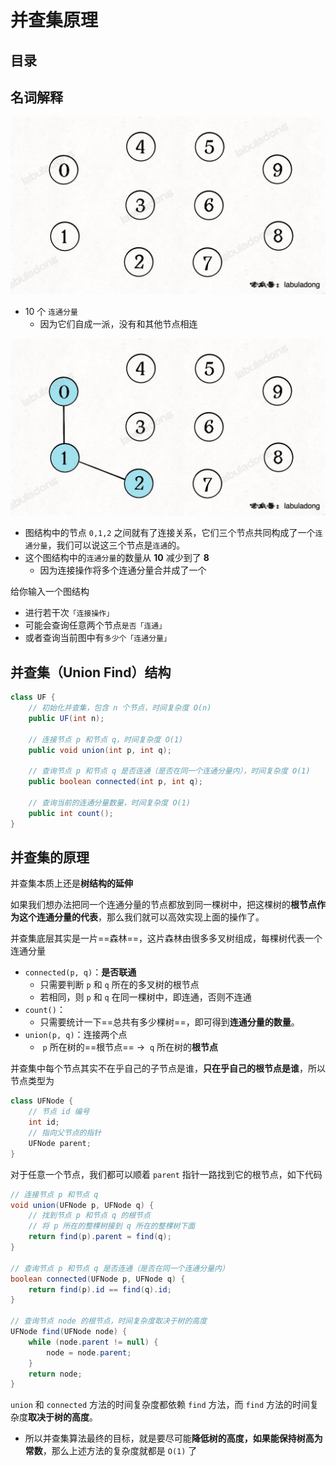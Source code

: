 
# 并查集原理



## 目录
<!-- toc -->
 ## 名词解释 

![图片&文件](./files/20241120-11.png)

- 10 个 `连通分量`
	- 因为它们自成一派，没有和其他节点相连

![图片&文件](./files/20241120-12.png)

- 图结构中的节点 `0,1,2` 之间就有了连接关系，它们三个节点共同构成了一个`连通分量`，我们可以说这三个节点是`连通`的。
- 这个图结构中的`连通分量`的数量从 **10** 减少到了 **8**
	- 因为连接操作将多个连通分量合并成了一个

给你输入一个图结构
- 进行若干次`「连接操作」`
- 可能会查询任意两个节点`是否「连通」`
- 或者查询当前图中有`多少个「连通分量」`


## 并查集（Union Find）结构

```java
class UF {
    // 初始化并查集，包含 n 个节点，时间复杂度 O(n)
    public UF(int n);

    // 连接节点 p 和节点 q，时间复杂度 O(1)
    public void union(int p, int q);

    // 查询节点 p 和节点 q 是否连通（是否在同一个连通分量内），时间复杂度 O(1)
    public boolean connected(int p, int q);

    // 查询当前的连通分量数量，时间复杂度 O(1)
    public int count();
}
```

## 并查集的原理

并查集本质上还是**树结构的延伸**

如果我们想办法把同一个连通分量的节点都放到同一棵树中，把这棵树的**根节点作为这个连通分量的代表**，那么我们就可以高效实现上面的操作了。

并查集底层其实是一片==森林==，这片森林由很多多叉树组成，每棵树代表一个连通分量
- `connected(p, q)`：**是否联通**
	- 只需要判断 `p` 和 `q` 所在的多叉树的根节点
	- 若相同，则 `p` 和 `q` 在同一棵树中，即连通，否则不连通
- `count()`：
	- 只需要统计一下==总共有多少棵树==，即可得到**连通分量的数量**。
- `union(p, q)`：连接两个点
	-  `p` 所在树的==根节点==  →    `q` 所在树的**根节点**



并查集中每个节点其实不在乎自己的子节点是谁，**只在乎自己的根节点是谁**，所以节点类型为

```java
class UFNode {
    // 节点 id 编号
    int id;
    // 指向父节点的指针
    UFNode parent;
}
```

对于任意一个节点，我们都可以顺着 `parent` 指针一路找到它的根节点，如下代码

```java hl:16
// 连接节点 p 和节点 q
void union(UFNode p, UFNode q) {
    // 找到节点 p 和节点 q 的根节点
    // 将 p 所在的整棵树接到 q 所在的整棵树下面
    return find(p).parent = find(q);
}

// 查询节点 p 和节点 q 是否连通（是否在同一个连通分量内）
boolean connected(UFNode p, UFNode q) {
    return find(p).id == find(q).id;
}

// 查询节点 node 的根节点，时间复杂度取决于树的高度
UFNode find(UFNode node) {
    while (node.parent != null) {
        node = node.parent;
    }
    return node;
}
```


`union` 和 `connected` 方法的时间复杂度都依赖 `find` 方法，而 `find` 方法的时间复杂度**取决于树的高度**。
- 所以并查集算法最终的目标，就是要尽可能**降低树的高度，如果能保持树高为常数**，那么上述方法的复杂度就都是 `O(1)` 了




